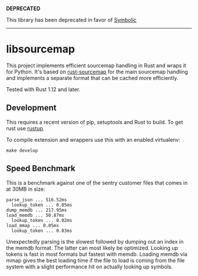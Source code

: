 **DEPRECATED**

This library has been deprecated in favor of [Symbolic](https://github.com/getsentry/symbolic)

----------


# libsourcemap

This project implements efficient sourcemap handling in Rust and wraps
it for Python.  It's based on [rust-sourcemap](https://github.com/mitsuhiko/rust-sourcemap)
for the main sourcemap handling and implements a separate format that
can be cached more efficiently.

Tested with Rust 1.12 and later.

## Development

This requires a recent version of pip, setuptools and Rust to build.  To
get rust use [rustup](https://rustup.rs/).

To compile extension and wrappers use this with an enabled virtualenv:

```
make develop
```

## Speed Benchmark

This is a benchmark against one of the sentry customer files that comes in
at 30MB in size:

```
parse_json ... 516.52ms
  lookup_token ... 0.05ms
dump_memdb ... 217.95ms
load_memdb ... 50.87ms
  lookup_token ... 0.02ms
load_mmap ... 0.05ms
  lookup_token ... 0.03ms
```

Unexpectedly parsing is the slowest followed by dumping out an index in the
memdb format.  The latter can most likely be optimized.  Looking up tokens
is fast in most formats but fastest with memdb.  Loading memdb via mmap gives
the best loading time if the file to load is coming from the file system
with a slight performance hit on actually looking up symbols.
